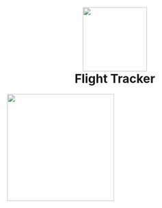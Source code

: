<h1 align="center"><img height="150" src="https://img.icons8.com/external-smashingstocks-outline-color-smashing-stocks/512/external-Aeroplane-transport-smashingstocks-outline-color-smashing-stocks.png"><br> Flight Tracker</h1>
<img height="250" src="https://img.icons8.com/clouds/512/airport.png">
